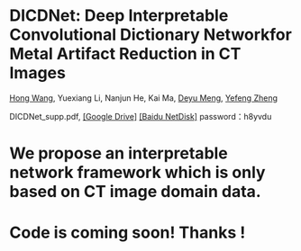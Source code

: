 # DICDNet: Deep Interpretable Convolutional Dictionary Networkfor Metal Artifact Reduction in CT Images
[Hong Wang](https://hongwang01.github.io/), Yuexiang Li, Nanjun He, Kai Ma, [Deyu Meng](http://gr.xjtu.edu.cn/web/dymeng), [Yefeng Zheng](https://sites.google.com/site/yefengzheng/)

DICDNet_supp.pdf, [[Google Drive]](https://drive.google.com/file/d/1IprOzUse-L1bJV1UjcJPB2QeceCwirPD/view?usp=sharing)
[[Baidu NetDisk]](https://cowtransfer.com/s/7f38c2a44c754c)   password：h8yvdu  
# We propose an interpretable network framework which is only based on CT image domain data.


# Code is coming soon! Thanks !
